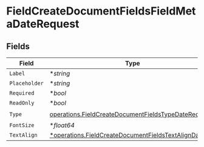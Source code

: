 # FieldCreateDocumentFieldsFieldMetaDateRequest


## Fields

| Field                                                                                                                        | Type                                                                                                                         | Required                                                                                                                     | Description                                                                                                                  |
| ---------------------------------------------------------------------------------------------------------------------------- | ---------------------------------------------------------------------------------------------------------------------------- | ---------------------------------------------------------------------------------------------------------------------------- | ---------------------------------------------------------------------------------------------------------------------------- |
| `Label`                                                                                                                      | **string*                                                                                                                    | :heavy_minus_sign:                                                                                                           | N/A                                                                                                                          |
| `Placeholder`                                                                                                                | **string*                                                                                                                    | :heavy_minus_sign:                                                                                                           | N/A                                                                                                                          |
| `Required`                                                                                                                   | **bool*                                                                                                                      | :heavy_minus_sign:                                                                                                           | N/A                                                                                                                          |
| `ReadOnly`                                                                                                                   | **bool*                                                                                                                      | :heavy_minus_sign:                                                                                                           | N/A                                                                                                                          |
| `Type`                                                                                                                       | [operations.FieldCreateDocumentFieldsTypeDateRequest2](../../models/operations/fieldcreatedocumentfieldstypedaterequest2.md) | :heavy_check_mark:                                                                                                           | N/A                                                                                                                          |
| `FontSize`                                                                                                                   | **float64*                                                                                                                   | :heavy_minus_sign:                                                                                                           | N/A                                                                                                                          |
| `TextAlign`                                                                                                                  | [*operations.FieldCreateDocumentFieldsTextAlignDate](../../models/operations/fieldcreatedocumentfieldstextaligndate.md)      | :heavy_minus_sign:                                                                                                           | N/A                                                                                                                          |